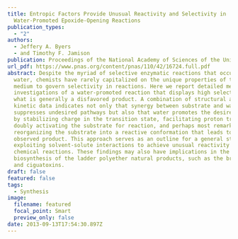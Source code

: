 ```yaml
---
title: Entropic Factors Provide Unusual Reactivity and Selectivity in
  Water-Promoted Epoxide-Opening Reactions
publication_types:
  - "2"
authors:
  - Jeffery A. Byers
  - and Timothy F. Jamison
publication: Proceedings of the National Academy of Sciences of the United States of America
url_pdf: https://www.pnas.org/content/pnas/110/42/16724.full.pdf
abstract: Despite the myriad of selective enzymatic reactions that occur in
  water, chemists have rarely capitalized on the unique properties of this
  medium to govern selectivity in reactions. Here we report detailed mechanistic
  investigations of a water-promoted reaction that displays high selectivity for
  what is generally a disfavored product. A combination of structural and
  kinetic data indicates not only that synergy between substrate and water
  suppresses undesired pathways but also that water promotes the desired pathway
  by stabilizing charge in the transition state, facilitating proton transfer,
  doubly activating the substrate for reaction, and perhaps most remarkably,
  reorganizing the substrate into a reactive conformation that leads to the
  observed product. This approach serves as an outline for a general strategy of
  exploiting solvent-solute interactions to achieve unusual reactivity in
  chemical reactions. These findings may also have implications in the
  biosynthesis of the ladder polyether natural products, such as the brevetoxins
  and ciguatoxins.
draft: false
featured: false
tags:
  - Synthesis
image:
  filename: featured
  focal_point: Smart
  preview_only: false
date: 2013-09-13T17:54:30.897Z
---
```

